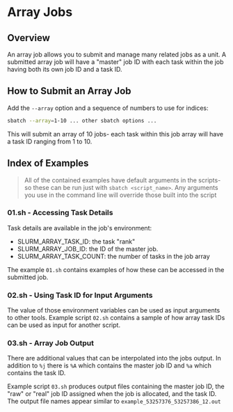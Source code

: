 # Array Jobs

## Overview

An array job allows you to submit and manage many related jobs as a unit.  A submitted array job will have a "master" job ID with each task within the job having both its own job ID and a task ID.

## How to Submit an Array Job

Add the `--array` option and a sequence of numbers to use for indices:

```bash
sbatch --array=1-10 ... other sbatch options ...
```

This will submit an array of 10 jobs- each task within this job array will have a task ID ranging from 1 to 10.

## Index of Examples

> All of the contained examples have default arguments in the scripts- so these
> can be run just with `sbatch <script_name>`.  Any arguments you use in the
> command line will override those built into the script

### 01.sh - Accessing Task Details

Task details are available in the job's environment:

- SLURM_ARRAY_TASK_ID: the task "rank"
- SLURM_ARRAY_JOB_ID: the ID of the master job.
- SLURM_ARRAY_TASK_COUNT: the number of tasks in the job array

The example `01.sh` contains examples of how these can be accessed in the submitted job.

### 02.sh - Using Task ID for Input Arguments

The value of those environment variables can be used as input arguments to other tools.  Example script `02.sh` contains a sample of how array task IDs can be used as input for another script.

### 03.sh - Array Job Output

There are additional values that can be interpolated into the jobs output.  In addition to `%j` there is `%A` which contains the master job ID and `%a` which contains the task ID.

Example script `03.sh` produces output files containing the master job ID, the "raw" or "real" job ID assigned when the job is allocated, and the task ID.  The output file names appear similar to `example_53257376_53257386_12.out`
